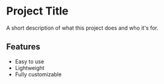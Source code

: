 # Project Title

A short description of what this project does and who it's for.

## Features

- Easy to use
- Lightweight
- Fully customizable
